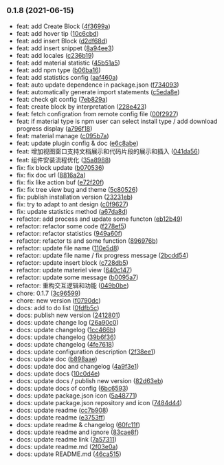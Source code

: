 ## <small>0.1.8 (2021-06-15)</small>

* feat: add Create Block ([4f3699a](https://github.com/panmenglin/dendrobium/commit/4f3699a))
* feat: add hover tip ([10c6cbd](https://github.com/panmenglin/dendrobium/commit/10c6cbd))
* feat: add insert Block ([d2df68d](https://github.com/panmenglin/dendrobium/commit/d2df68d))
* feat: add insert snippet ([8a94ee3](https://github.com/panmenglin/dendrobium/commit/8a94ee3))
* feat: add locales ([c236b19](https://github.com/panmenglin/dendrobium/commit/c236b19))
* feat: add material statistic ([45b51a5](https://github.com/panmenglin/dendrobium/commit/45b51a5))
* feat: add npm type ([b06ba16](https://github.com/panmenglin/dendrobium/commit/b06ba16))
* feat: add statistics config ([aaf460a](https://github.com/panmenglin/dendrobium/commit/aaf460a))
* feat: auto update dependence in package.json ([f734093](https://github.com/panmenglin/dendrobium/commit/f734093))
* feat: automatically generate import statements ([c5eda8e](https://github.com/panmenglin/dendrobium/commit/c5eda8e))
* feat: check git config ([7eb829a](https://github.com/panmenglin/dendrobium/commit/7eb829a))
* feat: create block by interpretation ([228e423](https://github.com/panmenglin/dendrobium/commit/228e423))
* feat: fetch configration from remote config file ([00f2927](https://github.com/panmenglin/dendrobium/commit/00f2927))
* feat: if material type is npm user can select install type / add download progress display ([a796f18](https://github.com/panmenglin/dendrobium/commit/a796f18))
* feat: material manage ([c095b7a](https://github.com/panmenglin/dendrobium/commit/c095b7a))
* feat: update plugin config & doc ([e6c8abe](https://github.com/panmenglin/dendrobium/commit/e6c8abe))
* feat: 增加视图窗口支持文档展示和代码片段的展示和插入 ([041da56](https://github.com/panmenglin/dendrobium/commit/041da56))
* feat: 组件安装流程优化 ([35a8988](https://github.com/panmenglin/dendrobium/commit/35a8988))
* fix: fix block update ([b070536](https://github.com/panmenglin/dendrobium/commit/b070536))
* fix: fix doc url ([8816a2a](https://github.com/panmenglin/dendrobium/commit/8816a2a))
* fix: fix like action buf ([e72f20f](https://github.com/panmenglin/dendrobium/commit/e72f20f))
* fix: fix tree view bug and theme ([5c80526](https://github.com/panmenglin/dendrobium/commit/5c80526))
* fix: publish installation version ([23231eb](https://github.com/panmenglin/dendrobium/commit/23231eb))
* fix: try to adapt to ant design ([c0f9627](https://github.com/panmenglin/dendrobium/commit/c0f9627))
* fix: update statistics method ([a67da8d](https://github.com/panmenglin/dendrobium/commit/a67da8d))
* refactor: add process and update some functon ([eb12b49](https://github.com/panmenglin/dendrobium/commit/eb12b49))
* refactor: refactor some code ([f278ef5](https://github.com/panmenglin/dendrobium/commit/f278ef5))
* refactor: refactor statistics ([949a60f](https://github.com/panmenglin/dendrobium/commit/949a60f))
* refactor: refactor ts and some function ([896976b](https://github.com/panmenglin/dendrobium/commit/896976b))
* refactor: update file name ([110e5d8](https://github.com/panmenglin/dendrobium/commit/110e5d8))
* refactor: update file name / fix progress message ([2bcdd54](https://github.com/panmenglin/dendrobium/commit/2bcdd54))
* refactor: update insert block ([c728db5](https://github.com/panmenglin/dendrobium/commit/c728db5))
* refactor: update materiel view ([640c147](https://github.com/panmenglin/dendrobium/commit/640c147))
* refactor: update some message ([b0095a7](https://github.com/panmenglin/dendrobium/commit/b0095a7))
* refactor: 重构交互逻辑和功能 ([049b0be](https://github.com/panmenglin/dendrobium/commit/049b0be))
* chore: 0.1.7 ([3c96599](https://github.com/panmenglin/dendrobium/commit/3c96599))
* chore: new version ([f0790dc](https://github.com/panmenglin/dendrobium/commit/f0790dc))
* docs: add to do list ([0fdfb5c](https://github.com/panmenglin/dendrobium/commit/0fdfb5c))
* docs: publish new version ([2412801](https://github.com/panmenglin/dendrobium/commit/2412801))
* docs: update change log ([26a90c0](https://github.com/panmenglin/dendrobium/commit/26a90c0))
* docs: update changelog ([1cc466b](https://github.com/panmenglin/dendrobium/commit/1cc466b))
* docs: update changelog ([39b6f36](https://github.com/panmenglin/dendrobium/commit/39b6f36))
* docs: update changelog ([4fe7618](https://github.com/panmenglin/dendrobium/commit/4fe7618))
* docs: update configuration description ([2f38ee1](https://github.com/panmenglin/dendrobium/commit/2f38ee1))
* docs: update doc ([b898aae](https://github.com/panmenglin/dendrobium/commit/b898aae))
* docs: update doc and changelog ([4a9f3e1](https://github.com/panmenglin/dendrobium/commit/4a9f3e1))
* docs: update docs ([10c0d4e](https://github.com/panmenglin/dendrobium/commit/10c0d4e))
* docs: update docs / publish new version ([82d63eb](https://github.com/panmenglin/dendrobium/commit/82d63eb))
* docs: update docs of config ([6bc6593](https://github.com/panmenglin/dendrobium/commit/6bc6593))
* docs: update package.json icon ([5a48771](https://github.com/panmenglin/dendrobium/commit/5a48771))
* docs: update package.json repository and icon ([7484d44](https://github.com/panmenglin/dendrobium/commit/7484d44))
* docs: update readme ([cc7b908](https://github.com/panmenglin/dendrobium/commit/cc7b908))
* docs: update readme ([e3753ff](https://github.com/panmenglin/dendrobium/commit/e3753ff))
* docs: update readme & changelog ([60fc11f](https://github.com/panmenglin/dendrobium/commit/60fc11f))
* docs: update readme and ignore ([83cae8f](https://github.com/panmenglin/dendrobium/commit/83cae8f))
* docs: update readme link ([7a57311](https://github.com/panmenglin/dendrobium/commit/7a57311))
* docs: update readme.md ([2f03e0a](https://github.com/panmenglin/dendrobium/commit/2f03e0a))
* docs: update README.md ([46ca515](https://github.com/panmenglin/dendrobium/commit/46ca515))



